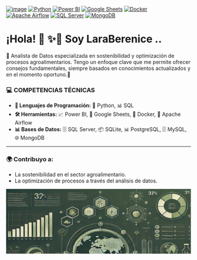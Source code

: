 [![image](https://github.com/user-attachments/assets/70bb8b8e-b3ce-48a3-ae6f-5c4cb1db8434)](git_hub)
[![Python](https://img.icons8.com/?size=100&id=13441&format=png&color=000000)](ENLACE_Python) 
[![Power BI](https://img.icons8.com/?size=100&id=qYfwpsRXEcpc&format=png&color=000000)](ENLACE_POWER_BI) 
[![Google Sheets](https://img.icons8.com/?size=100&id=30461&format=png&color=000000)](ENLACE_GOOGLE_SHEETS) 
[![Docker](https://img.icons8.com/?size=100&id=cdYUlRaag9G9&format=png&color=000000)](ENLACE_DOCKER) 
[![Apache Airflow](URL_DE_IMAGEN_APACHE_AIRFLOW)](ENLACE_APACHE_AIRFLOW) 
[![SQL Server](https://img.icons8.com/?size=100&id=uOsDUfEtcu5S&format=png&color=000000)](ENLACE_SQL_SERVER) 
[![MongoDB](https://img.icons8.com/?size=100&id=o6OvAxG0nzTH&format=png&color=000000)](ENLACE_MONGODB)

# ¡Hola! 👋 ✨🔭 Soy LaraBerenice ..

🌱 Analista de Datos especializada en sostenibilidad y optimización de procesos agroalimentarios. Tengo un enfoque clave que me permite ofrecer consejos fundamentales, siempre basados en conocimientos actualizados y en el momento oportuno.🌱

### 💻 COMPETENCIAS TÉCNICAS
- **🔧 Lenguajes de Programación:** 🐍 Python, 📊 SQL
- **🛠 Herramientas:** 📈 Power BI, 📅 Google Sheets, 🐳 Docker, 🚀 Apache Airflow
- **📊 Bases de Datos:** 🗄️ SQL Server, 📦 SQLite, 📊 PostgreSQL, 🗄️ MySQL, 🌐 MongoDB

---

### 🌍 Contribuyo a:
- La sostenibilidad en el sector agroalimentario.
- La optimización de procesos a través del análisis de datos.

![Nueva Imagen](https://github.com/LaraBerenice/Repo_Imagenes/blob/main/xx.png)


